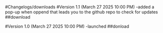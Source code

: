 #Changelogs/downloads
#Version 1.1 (March 27 2025 10:00 PM)
-added a pop-up when oppend that leads you to the github repo to check for updates
##download


#Version 1.0 (March 27 2025 10:00 PM)
-launched
##donload
